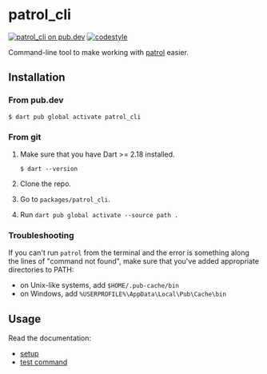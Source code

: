 # patrol_cli

[![patrol_cli on pub.dev][pub_badge]][pub_link]
[![codestyle][pub_badge_style]][pub_badge_link]

Command-line tool to make working with [patrol][pub_link_test] easier.

## Installation

### From pub.dev

```console
$ dart pub global activate patrol_cli
```

### From git

1. Make sure that you have Dart >= 2.18 installed.

   ```console
   $ dart --version
   ```

2. Clone the repo.
3. Go to `packages/patrol_cli`.
4. Run `dart pub global activate --source path .`

### Troubleshooting

If you can't run `patrol` from the terminal and the error is something along the
lines of "command not found", make sure that you've added appropriate
directories to PATH:

- on Unix-like systems, add `$HOME/.pub-cache/bin`
- on Windows, add `%USERPROFILE%\AppData\Local\Pub\Cache\bin`

## Usage

Read the documentation:

- [setup](https://patrol.leancode.pl/getting-started)
- [test command](https://patrol.leancode.co/cli-commands/test)

[pub_badge]: https://img.shields.io/pub/v/patrol_cli.svg
[pub_link]: https://pub.dartlang.org/packages/patrol_cli
[pub_link_test]: https://pub.dartlang.org/packages/patrol
[pub_badge]: https://img.shields.io/pub/v/patrol_cli.svg
[pub_link]: https://pub.dartlang.org/packages/patrol_cli
[pub_badge_style]: https://img.shields.io/badge/style-leancode__lint-black
[pub_badge_link]: https://pub.dartlang.org/packages/leancode_lint
